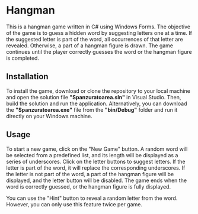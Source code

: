 # Hangman

This is a hangman game written in C# using Windows Forms. The objective of the game is to guess a hidden word by
suggesting letters one at a time. If the suggested letter is part of the word, all occurrences of that letter are revealed.
Otherwise, a part of a hangman figure is drawn. The game continues until the player correctly guesses the word or the hangman figure is completed.

## Installation
To install the game, download or clone the repository to your local machine and open the solution file **"Spanzuratoarea.sln"** in Visual Studio.
Then, build the solution and run the application. Alternatively, you can download the **"Spanzuratoarea.exe"** file from the **"bin/Debug"** folder
and run it directly on your Windows machine.

## Usage
To start a new game, click on the "New Game" button. A random word will be selected from a predefined list, and its
length will be displayed as a series of underscores. Click on the letter buttons to suggest letters. If the letter is part of the word,
it will replace the corresponding underscores. If the letter is not part of the word, a part of the hangman figure will be displayed,
and the letter button will be disabled. The game ends when the word is correctly guessed, or the hangman figure is fully displayed.

You can use the "Hint" button to reveal a random letter from the word. However, you can only use this feature twice per game.
